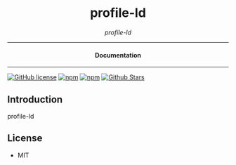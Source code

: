 

<div align="center">  
  <h1>profile-ld</h1>
</div>

<div align="center">  
<i>profile-ld</i>
</div>

---

<div align="center">
<h4>Documentation</h4>
</div>

---

[![GitHub license](https://img.shields.io/badge/license-MIT-blue.svg)](https://github.com/nostrapps/profile-ld/blob/gh-pages/LICENSE)
[![npm](https://img.shields.io/npm/v/profile-ld)](https://npmjs.com/package/profile-ld)
[![npm](https://img.shields.io/npm/dw/profile-ld.svg)](https://npmjs.com/package/profile-ld)
[![Github Stars](https://img.shields.io/github/stars/nostrapps/profile-ld.svg)](https://github.com/nostrapps/profile-ld/)

## Introduction

profile-ld

## License

- MIT
